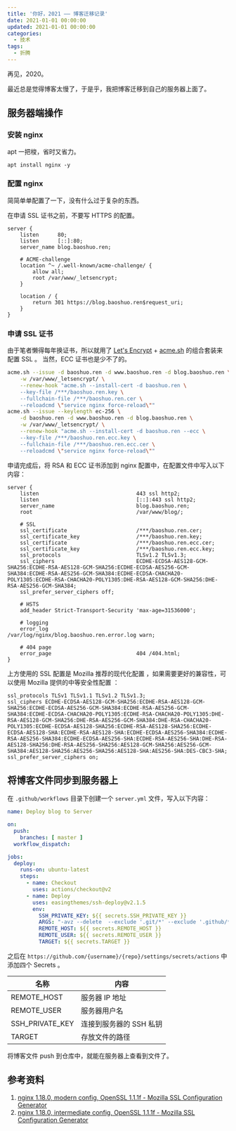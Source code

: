 ```yaml
---
title: '你好，2021 —— 博客迁移记录'
date: 2021-01-01 00:00:00
updated: 2021-01-01 00:00:00
categories:
  - 技术
tags: 
  - 折腾
---
```


再见，2020。

<!-- more -->

最近总是觉得博客太慢了，于是乎，我把博客迁移到自己的服务器上面了。

## 服务器端操作

### 安装 nginx

apt 一把梭，省时又省力。

```shell
apt install nginx -y
```

### 配置 nginx

简简单单配置了一下，没有什么过于复杂的东西。

在申请 SSL 证书之前，不要写 HTTPS 的配置。

```nginx
server {
    listen      80;
    listen      [::]:80;
    server_name blog.baoshuo.ren;

    # ACME-challenge
    location ^~ /.well-known/acme-challenge/ {
        allow all;
        root /var/www/_letsencrypt;
    }

    location / {
        return 301 https://blog.baoshuo.ren$request_uri;
    }
}
```

### 申请 SSL 证书

由于笔者懒得每年换证书，所以就用了 [Let's Encrypt](https://letsencrypt.org/) + [acme.sh](https://acme.sh) 的组合套装来配置 SSL 。
当然，ECC 证书也是少不了的。

```bash
acme.sh --issue -d baoshuo.ren -d www.baoshuo.ren -d blog.baoshuo.ren \
    -w /var/www/_letsencrypt/ \
    --renew-hook "acme.sh --install-cert -d baoshuo.ren \
    --key-file /***/baoshuo.ren.key \
    --fullchain-file /***/baoshuo.ren.cer \
    --reloadcmd \"service nginx force-reload\""
acme.sh --issue --keylength ec-256 \
    -d baoshuo.ren -d www.baoshuo.ren -d blog.baoshuo.ren \
    -w /var/www/_letsencrypt/ \
    --renew-hook "acme.sh --install-cert -d baoshuo.ren --ecc \
    --key-file /***/baoshuo.ren.ecc.key \
    --fullchain-file /***/baoshuo.ren.ecc.cer \
    --reloadcmd \"service nginx force-reload\""
```

申请完成后，将 RSA 和 ECC 证书添加到 nginx 配置中，在配置文件中写入以下内容：

```nginx
server {
    listen                               443 ssl http2;
    listen                               [::]:443 ssl http2;
    server_name                          blog.baoshuo.ren;
    root                                 /var/www/blog/;

    # SSL
    ssl_certificate                      /***/baoshuo.ren.cer;
    ssl_certificate_key                  /***/baoshuo.ren.key;
    ssl_certificate                      /***/baoshuo.ren.ecc.cer;
    ssl_certificate_key                  /***/baoshuo.ren.ecc.key;
    ssl_protocols                        TLSv1.2 TLSv1.3;
    ssl_ciphers                          ECDHE-ECDSA-AES128-GCM-SHA256:ECDHE-RSA-AES128-GCM-SHA256:ECDHE-ECDSA-AES256-GCM-SHA384:ECDHE-RSA-AES256-GCM-SHA384:ECDHE-ECDSA-CHACHA20-POLY1305:ECDHE-RSA-CHACHA20-POLY1305:DHE-RSA-AES128-GCM-SHA256:DHE-RSA-AES256-GCM-SHA384;
    ssl_prefer_server_ciphers off;

    # HSTS
    add_header Strict-Transport-Security 'max-age=31536000';

    # logging
    error_log                            /var/log/nginx/blog.baoshuo.ren.error.log warn;

    # 404 page
    error_page                           404 /404.html;
}
```

上方使用的 SSL 配置是 Mozilla 推荐的现代化配置 ，如果需要更好的兼容性，可以使用 Mozilla 提供的中等安全性配置 ：

```
ssl_protocols TLSv1 TLSv1.1 TLSv1.2 TLSv1.3;
ssl_ciphers ECDHE-ECDSA-AES128-GCM-SHA256:ECDHE-RSA-AES128-GCM-SHA256:ECDHE-ECDSA-AES256-GCM-SHA384:ECDHE-RSA-AES256-GCM-SHA384:ECDHE-ECDSA-CHACHA20-POLY1305:ECDHE-RSA-CHACHA20-POLY1305:DHE-RSA-AES128-GCM-SHA256:DHE-RSA-AES256-GCM-SHA384:DHE-RSA-CHACHA20-POLY1305:ECDHE-ECDSA-AES128-SHA256:ECDHE-RSA-AES128-SHA256:ECDHE-ECDSA-AES128-SHA:ECDHE-RSA-AES128-SHA:ECDHE-ECDSA-AES256-SHA384:ECDHE-RSA-AES256-SHA384:ECDHE-ECDSA-AES256-SHA:ECDHE-RSA-AES256-SHA:DHE-RSA-AES128-SHA256:DHE-RSA-AES256-SHA256:AES128-GCM-SHA256:AES256-GCM-SHA384:AES128-SHA256:AES256-SHA256:AES128-SHA:AES256-SHA:DES-CBC3-SHA;
ssl_prefer_server_ciphers on;
```

## 将博客文件同步到服务器上

在 `.github/workflows` 目录下创建一个 `server.yml` 文件，写入以下内容：

```yaml
name: Deploy blog to Server

on:
  push:
    branches: [ master ]
  workflow_dispatch:

jobs:
  deploy:
    runs-on: ubuntu-latest
    steps:
      - name: Checkout
        uses: actions/checkout@v2
      - name: Deploy
        uses: easingthemes/ssh-deploy@v2.1.5
        env:
          SSH_PRIVATE_KEY: ${{ secrets.SSH_PRIVATE_KEY }}
          ARGS: "-avz --delete  --exclude '.git/*' --exclude '.github/*' --exclude '.gitlab-ci.yml' --exclude '.nojekyll'"
          REMOTE_HOST: ${{ secrets.REMOTE_HOST }}
          REMOTE_USER: ${{ secrets.REMOTE_USER }}
          TARGET: ${{ secrets.TARGET }}
```

之后在 `https://github.com/{username}/{repo}/settings/secrets/actions` 中添加四个 Secrets 。

| 名称             | 内容                  |
| --------------- | --------------------- |
| REMOTE_HOST     | 服务器 IP 地址         |
| REMOTE_USER     | 服务器用户名           |
| SSH_PRIVATE_KEY | 连接到服务器的 SSH 私钥 |
| TARGET          | 存放文件的路径          |

将博客文件 push 到仓库中，就能在服务器上查看到文件了。

## 参考资料

1. [nginx 1.18.0, modern config, OpenSSL 1.1.1f - Mozilla SSL Configuration Generator](https://ssl-config.mozilla.org/#server=nginx&version=1.18.0&config=modern&openssl=1.1.1f&ocsp=false&guideline=5.6)
2. [nginx 1.18.0, intermediate config, OpenSSL 1.1.1f - Mozilla SSL Configuration Generator](https://ssl-config.mozilla.org/#server=nginx&version=1.18.0&config=intermediate&openssl=1.1.1f&ocsp=false&guideline=5.6)
